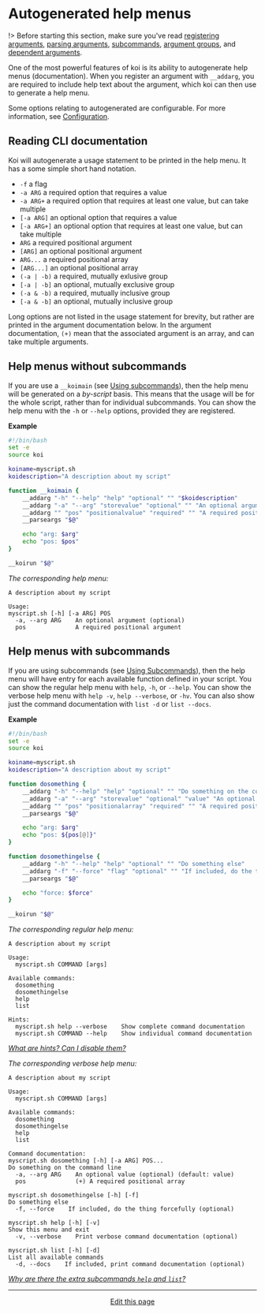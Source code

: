 # Autogenerated help menus
!> Before starting this section, make sure you've read [registering arguments](/registering_arguments), [parsing arguments](/parsing_arguments), [subcommands](/subcommands), [argument groups](/using_argument_groups), and [dependent arguments](/dependent_arguments).

One of the most powerful features of koi is its ability to autogenerate help menus (documentation). When you register an argument with `__addarg`, you are required to include help text about the argument, which koi can then use to generate a help menu.

Some options relating to autogenerated are configurable. For more information, see [Configuration](/configuration).

## Reading CLI documentation
Koi will autogenerate a usage statement to be printed in the help menu. It has a some simple short hand notation.
* `-f` a flag
* `-a ARG` a required option that requires a value
* `-a ARG+` a required option that requires at least one value, but can take multiple
* `[-a ARG]` an optional option that requires a value
* `[-a ARG+]` an optional option that requires at least one value, but can take multiple
* `ARG` a required positional argument
* `[ARG]` an optional positional argument
* `ARG...` a required positional array
* `[ARG...]` an optional positional array
* `(-a | -b)` a required, mutually exlusive group
* `[-a | -b]` an optional, mutually exclusive group
* `(-a & -b)` a required, mutually inclusive group
* `[-a & -b]` an optional, mutually inclusive group

Long options are not listed in the usage statement for brevity, but rather are printed in the argument documentation below. In the argument documentation, `(+)` mean that the associated argument is an array, and can take multiple arguments.

## Help menus without subcommands
If you are use a `__koimain` (see [Using subcommands](/using_subcommands)), then the help menu will be generated on a _by-script_ basis. This means that the usage will be for the whole script, rather than for individual subcommands. You can show the help menu with the `-h` or `--help` options, provided they are registered.

**Example**
```bash
#!/bin/bash
set -e
source koi

koiname=myscript.sh
koidescription="A description about my script"

function __koimain {
	__addarg "-h" "--help" "help" "optional" "" "$koidescription"
	__addarg "-a" "--arg" "storevalue" "optional" "" "An optional argument"
	__addarg "" "pos" "positionalvalue" "required" "" "A required positional argument"
	__parseargs "$@"

	echo "arg: $arg"
	echo "pos: $pos"
}

__koirun "$@"
```
_The corresponding help menu:_
```
A description about my script

Usage:
myscript.sh [-h] [-a ARG] POS 
  -a, --arg ARG    An optional argument (optional) 
  pos              A required positional argument
```

## Help menus with subcommands
If you are using subcommands (see [Using Subcommands](/using_subcommands)), then the help menu will have entry for each available function defined in your script. You can show the regular help menu with `help`, `-h`, or `--help`. You can show the verbose help menu with `help -v`, `help --verbose`, or `-hv`. You can also show just the command documentation with `list -d` or `list --docs`.

**Example**
```bash
#!/bin/bash
set -e
source koi

koiname=myscript.sh
koidescription="A description about my script"

function dosomething {
	__addarg "-h" "--help" "help" "optional" "" "Do something on the command line"
	__addarg "-a" "--arg" "storevalue" "optional" "value" "An optional value"
	__addarg "" "pos" "positionalarray" "required" "" "A required positional array"
	__parseargs "$@"

	echo "arg: $arg"
	echo "pos: ${pos[@]}"
}

function dosomethingelse {
	__addarg "-h" "--help" "help" "optional" "" "Do something else"
	__addarg "-f" "--force" "flag" "optional" "" "If included, do the thing forcefully"
	__parseargs "$@"

	echo "force: $force"
}

__koirun "$@"
```
_The corresponding regular help menu:_
```
A description about my script

Usage:
  myscript.sh COMMAND [args]

Available commands:
  dosomething
  dosomethingelse
  help
  list

Hints:
  myscript.sh help --verbose    Show complete command documentation
  myscript.sh COMMAND --help    Show individual command documentation
```
*[What are hints? Can I disable them?](/faq?id=what-are-hints)*

_The corresponding verbose help menu:_
```
A description about my script

Usage:
  myscript.sh COMMAND [args]

Available commands:
  dosomething
  dosomethingelse
  help
  list

Command documentation:
myscript.sh dosomething [-h] [-a ARG] POS... 
Do something on the command line
  -a, --arg ARG    An optional value (optional) (default: value)
  pos              (+) A required positional array 

myscript.sh dosomethingelse [-h] [-f] 
Do something else
  -f, --force    If included, do the thing forcefully (optional) 

myscript.sh help [-h] [-v] 
Show this menu and exit
  -v, --verbose    Print verbose command documentation (optional) 

myscript.sh list [-h] [-d] 
List all available commands
  -d, --docs    If included, print command documentation (optional)
```
*[Why are there the extra subcommands `help` and `list`?](/using_subcommands?id=default-subcommands)*

<hr>
<div style="text-align:center">
	<a class="edit-link" href="https://github.com/wcarhart/docs/blob/master/docs/koi/autogenerated_help_menus.md" target="_blank"><i class="fas fa-edit"></i> Edit this page</a>
</div>